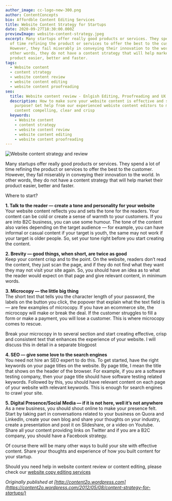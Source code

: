 ```yaml
---
author_image: cc-logo-new-300.png
author: ContentConcepts
bio: Affordble Content Editing Services
title: Website Content Strategy for Startups
date: 2020-09-27T18:30:00.000Z
previewImage: website-content-strategy.jpeg
excerpt: Many startups offer really good products or services. They spend a lot
  of time refining the product or services to offer the best to the customer.
  However, they fail miserably in conveying their innovation to the world. In
  other words, they do not have a content strategy that will help market their
  product easier, better and faster.
tags:
  - Website content
  - content strategy
  - website content review
  - website content editing
  - website content proofreading
seo:
  title: Website content review - Enlgish Editing, Proofreading and UX Review
  description: How to make sure your website content is effective and serves the
    purpose? Get help from our experienced webiste content editors to make your
    content compelling, clear and crisp
  keywords:
    - Website content
    - content strategy
    - website content review
    - website content editing
    - website content proofreading
---
```

![Website content strategy and review](https://miro.medium.com/max/1920/1*TSMRAGOuMi8-rXGBzymzuQ.jpeg)

Many startups offer really good products or services. They spend a lot of time refining the product or services to offer the best to the customer. However, they fail miserably in conveying their innovation to the world. In other words, they do not have a content strategy that will help market their product easier, better and faster.

Where to start?

**1. Talk to the reader — create a tone and personality for your website**\
Your website content reflects you and sets the tone for the readers. Your content can be cold or create a sense of warmth to your customers. If you are into B2C business, you can use some humour. The tone of the content also varies depending on the target audience — for example, you can have informal or casual content if your target is youth, the same may not work if your target is older people. So, set your tone right before you start creating the content.

**2. Brevity — good things, when short, are twice as good**\
Keep your content crisp and to the point. On the website, readers don’t read the content, they just scan the page, and if they do not find what they want they may not visit your site again. So, you should have an idea as to what the reader would expect on that page and give relevant content, in minimum words.

**3. Microcopy — the little big thing**\
The short text that tells you the character length of your password, the labels on the button you click, the popover that explain what the text field is — are few examples of microcopy. If you have an ecommerce site, the microcopy will make or break the deal. If the customer struggles to fill a form or make a payment, you will lose a customer. This is where microcopy comes to rescue.

Break your microcopy in to several section and start creating effective, crisp and consistent text that enhances the experience of your website. I will discuss this in detail in a separate blogpost

**4. SEO — give some love to the search engines**\
You need not hire an SEO expert to do this. To get started, have the right keywords on your page titles on the website. By page title, I mean the title that shows on the header of the browser. For example, if you are a software testing company, then your page title should have software testing related keywords. Followed by this, you should have relevant content on each page of your website with relevant keywords. This is enough for search engines to crawl your site.

**5. Digital Presence/Social Media — if it is not here, well it’s not anywhere**\
As a new business, you should shout online to make your presence felt. Start by taking part in conversations related to your business on Quora and LinkedIn, create your own blog and share your thoughts on your industry, create a presentation and post it on Slideshare, or a video on Youtube. Share all your content providing links on Twitter and if you are a B2C company, you should have a Facebook strategy.

Of course there will be many other ways to build your site with effective content. Share your thoughts and experience of how you built content for your startup.

Should you need help in website content review or content editing, please check our [website copy editing services](https://contentconcepts.in/services/business_editing/website_copy_editing)



*Originally published at [http://content2o.wordpress.com](https://content2o.wordpress.com/2012/05/08/content-strategy-for-startups/)*